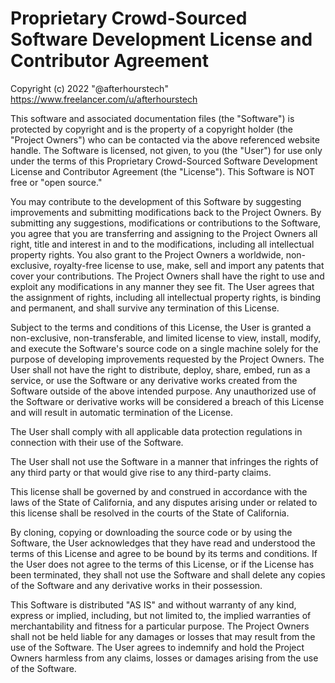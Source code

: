 # Proprietary Crowd-Sourced Software Development License and Contributor Agreement

Copyright (c) 2022 "@afterhourstech" https://www.freelancer.com/u/afterhourstech

This software and associated documentation files (the "Software") is protected by copyright and is the property of a copyright holder (the "Project Owners") who can be contacted via the above referenced website handle. The Software is licensed, not given, to you (the "User") for use only under the terms of this Proprietary Crowd-Sourced Software Development License and Contributor Agreement (the "License"). This Software is NOT free or "open source."

You may contribute to the development of this Software by suggesting improvements and submitting modifications back to the Project Owners. By submitting any suggestions, modifications or contributions to the Software, you agree that you are transferring and assigning to the Project Owners all right, title and interest in and to the modifications, including all intellectual property rights. You also grant to the Project Owners a worldwide, non-exclusive, royalty-free license to use, make, sell and import any patents that cover your contributions. The Project Owners shall have the right to use and exploit any modifications in any manner they see fit. The User agrees that the assignment of rights, including all intellectual property rights, is binding and permanent, and shall survive any termination of this License.

Subject to the terms and conditions of this License, the User is granted a non-exclusive, non-transferable, and limited license to view, install, modify, and execute the Software's source code on a single machine solely for the purpose of developing improvements requested by the Project Owners. The User shall not have the right to distribute, deploy, share, embed, run as a service, or use the Software or any derivative works created from the Software outside of the above intended purpose. Any unauthorized use of the Software or derivative works will be considered a breach of this License and will result in automatic termination of the License.

The User shall comply with all applicable data protection regulations in connection with their use of the Software.

The User shall not use the Software in a manner that infringes the rights of any third party or that would give rise to any third-party claims.

This license shall be governed by and construed in accordance with the laws of the State of California, and any disputes arising under or related to this license shall be resolved in the courts of the State of California.

By cloning, copying or downloading the source code or by using the Software, the User acknowledges that they have read and understood the terms of this License and agree to be bound by its terms and conditions. If the User does not agree to the terms of this License, or if the License has been terminated, they shall not use the Software and shall delete any copies of the Software and any derivative works in their possession.

This Software is distributed "AS IS" and without warranty of any kind, express or implied, including, but not limited to, the implied warranties of merchantability and fitness for a particular purpose. The Project Owners shall not be held liable for any damages or losses that may result from the use of the Software. The User agrees to indemnify and hold the Project Owners harmless from any claims, losses or damages arising from the use of the Software.